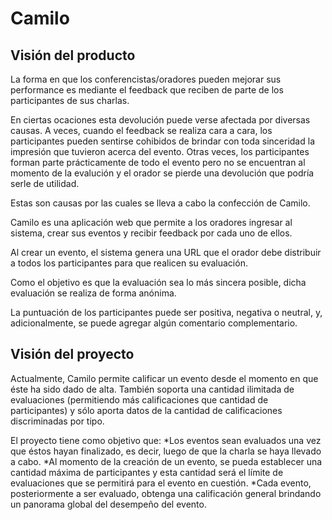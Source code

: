 Camilo
=======

Visión del producto
-------------------

La forma en que los conferencistas/oradores pueden mejorar sus performance es mediante el feedback que reciben de parte de los participantes de sus charlas.

En ciertas ocaciones esta devolución puede verse afectada por diversas causas. A veces, cuando el feedback se realiza cara a cara, los participantes pueden sentirse cohibidos de brindar con toda sinceridad la impresión que tuvieron acerca del evento. Otras veces, los participantes forman parte prácticamente de todo el evento pero no se encuentran al momento de la evalución y el orador se pierde una devolución que podría serle de utilidad. 

Estas son causas por las cuales se lleva a cabo la confección de Camilo.

Camilo es una aplicación web que permite a los oradores ingresar al sistema, crear sus eventos y recibir feedback por cada uno de ellos.

Al crear un evento, el sistema genera una URL que el orador debe distribuir a todos los participantes para que realicen su evaluación.

Como el objetivo es que la evaluación sea lo más sincera posible, dicha evaluación se realiza de forma anónima.

La puntuación de los participantes puede ser positiva, negativa o neutral, y, adicionalmente, se puede agregar algún comentario complementario.

Visión del proyecto
-------------------

Actualmente, Camilo permite calificar un evento desde el momento en que éste ha sido dado de alta. También soporta una cantidad ilimitada de evaluaciones (permitiendo más calificaciones que cantidad de participantes) y sólo aporta datos de la cantidad de calificaciones discriminadas por tipo.

El proyecto tiene como objetivo que:
*Los eventos sean evaluados una vez que éstos hayan finalizado, es decir, luego de que la charla se haya llevado a cabo.
*Al momento de la creación de un evento, se pueda establecer una cantidad máxima de participantes y esta cantidad será el límite de evaluaciones que se permitirá para el evento en cuestión.
*Cada evento, posteriormente a ser evaluado, obtenga una calificación general brindando un panorama global del desempeño del evento.
